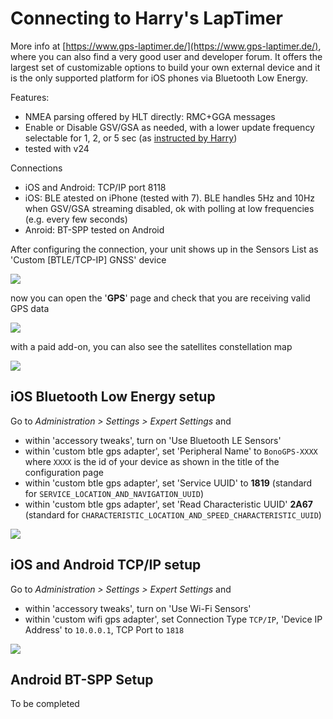 # Connecting to Harry's LapTimer

More info at [https://www.gps-laptimer.de/](https://www.gps-laptimer.de/), where you can also find a very good user and developer forum. It offers the largest set of customizable options to build your own external device and it is the only supported platform for iOS phones via Bluetooth Low Energy.

Features:

 - NMEA parsing offered by HLT directly: RMC+GGA messages
 - Enable or Disable GSV/GSA as needed, with a lower update frequency selectable for 1, 2, or 5 sec (as [instructed by Harry](http://forum.gps-laptimer.de/viewtopic.php?t=4359))
 - tested with v24

Connections
 
 - iOS and Android: TCP/IP port 8118
 - iOS: BLE atested on iPhone (tested with 7). BLE handles 5Hz and 10Hz  when GSV/GSA streaming disabled, ok with polling at low frequencies (e.g. every few seconds)
 - Anroid: BT-SPP tested on Android

 
After configuring the connection, your unit shows up in the Sensors List as 'Custom [BTLE/TCP-IP] GNSS' device

![](hlt-ble-configured.PNG)

now you can open the '**GPS**' page and check that you are receiving valid GPS data

![](hlt-ble-running.PNG)

with a paid add-on, you can also see the satellites constellation map

![](hlt-gps-map.PNG)


## iOS Bluetooth Low Energy setup

Go to *Administration > Settings > Expert Settings* and

- within 'accessory tweaks', turn on 'Use Bluetooth LE Sensors'
- within 'custom btle gps adapter', set 'Peripheral Name' to `BonoGPS-XXXX` where `XXXX` is the id of your device as shown in the title of the configuration page
- within 'custom btle gps adapter', set 'Service UUID' to  **1819** (standard for `SERVICE_LOCATION_AND_NAVIGATION_UUID`)
- within 'custom btle gps adapter', set 'Read Characteristic UUID' **2A67** (standard for `CHARACTERISTIC_LOCATION_AND_SPEED_CHARACTERISTIC_UUID`)

![](hlt-ble.jpeg)


## iOS and Android TCP/IP setup

Go to *Administration > Settings > Expert Settings* and

- within 'accessory tweaks', turn on 'Use Wi-Fi Sensors'
- within 'custom wifi gps adapter', set Connection Type `TCP/IP`, 'Device IP Address' to `10.0.0.1`, TCP Port to `1818`

![](hlt-wifi.jpeg)


## Android BT-SPP Setup

To be completed
